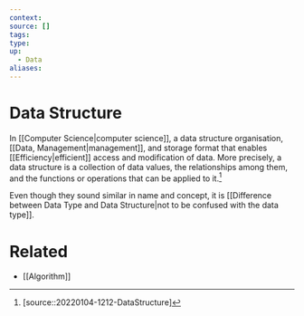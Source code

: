 ```yaml
---
context:
source: []
tags: 
type:
up:
  - Data
aliases:
---
```


# Data Structure

In [[Computer Science|computer science]], a data structure organisation, [[Data, Management|management]], and storage format that enables [[Efficiency|efficient]] access and modification of data. More precisely, a data structure is a collection of data values, the relationships among them, and the functions or operations that can be applied to it.[^1]

Even though they sound similar in name and concept, it is [[Difference between Data Type and Data Structure|not to be confused with the data type]].

# Related

- [[Algorithm]]

[^1]: [source::20220104-1212-DataStructure]
